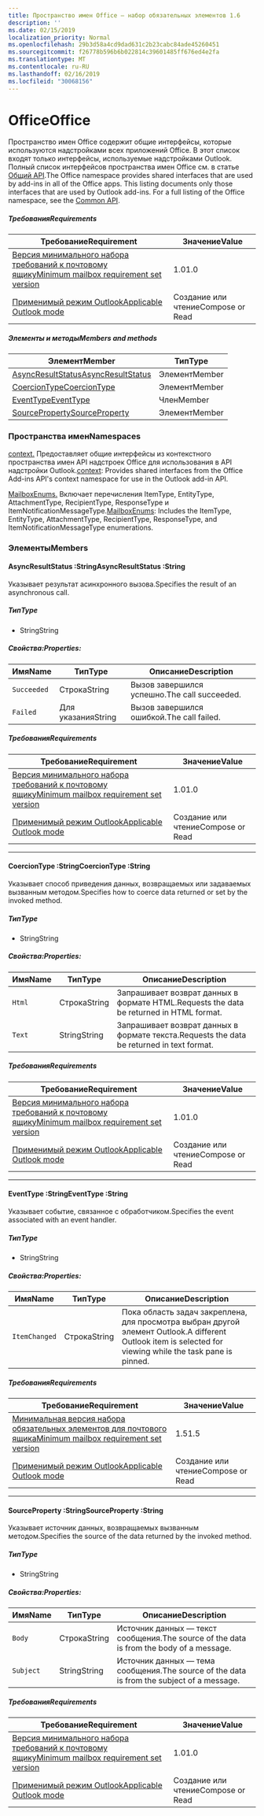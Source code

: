 ```yaml
---
title: Пространство имен Office — набор обязательных элементов 1.6
description: ''
ms.date: 02/15/2019
localization_priority: Normal
ms.openlocfilehash: 29b3d58a4cd9dad631c2b23cabc84ade45260451
ms.sourcegitcommit: f26778b596b6b022814c39601485ff676ed4e2fa
ms.translationtype: MT
ms.contentlocale: ru-RU
ms.lasthandoff: 02/16/2019
ms.locfileid: "30068156"
---
```

# <a name="office"></a><span data-ttu-id="46bee-102">Office</span><span class="sxs-lookup"><span data-stu-id="46bee-102">Office</span></span>

<span data-ttu-id="46bee-p101">Пространство имен Office содержит общие интерфейсы, которые используются надстройками всех приложений Office. В этот список входят только интерфейсы, используемые надстройками Outlook. Полный список интерфейсов пространства имен Office см. в статье [Общий API](/javascript/api/office).</span><span class="sxs-lookup"><span data-stu-id="46bee-p101">The Office namespace provides shared interfaces that are used by add-ins in all of the Office apps. This listing documents only those interfaces that are used by Outlook add-ins. For a full listing of the Office namespace, see the [Common API](/javascript/api/office).</span></span>

##### <a name="requirements"></a><span data-ttu-id="46bee-105">Требования</span><span class="sxs-lookup"><span data-stu-id="46bee-105">Requirements</span></span>

|<span data-ttu-id="46bee-106">Требование</span><span class="sxs-lookup"><span data-stu-id="46bee-106">Requirement</span></span>| <span data-ttu-id="46bee-107">Значение</span><span class="sxs-lookup"><span data-stu-id="46bee-107">Value</span></span>|
|---|---|
|[<span data-ttu-id="46bee-108">Версия минимального набора требований к почтовому ящику</span><span class="sxs-lookup"><span data-stu-id="46bee-108">Minimum mailbox requirement set version</span></span>](/office/dev/add-ins/reference/requirement-sets/outlook-api-requirement-sets)| <span data-ttu-id="46bee-109">1.0</span><span class="sxs-lookup"><span data-stu-id="46bee-109">1.0</span></span>|
|[<span data-ttu-id="46bee-110">Применимый режим Outlook</span><span class="sxs-lookup"><span data-stu-id="46bee-110">Applicable Outlook mode</span></span>](https://docs.microsoft.com/outlook/add-ins/#extension-points)| <span data-ttu-id="46bee-111">Создание или чтение</span><span class="sxs-lookup"><span data-stu-id="46bee-111">Compose or Read</span></span>|

##### <a name="members-and-methods"></a><span data-ttu-id="46bee-112">Элементы и методы</span><span class="sxs-lookup"><span data-stu-id="46bee-112">Members and methods</span></span>

| <span data-ttu-id="46bee-113">Элемент</span><span class="sxs-lookup"><span data-stu-id="46bee-113">Member</span></span> | <span data-ttu-id="46bee-114">Тип</span><span class="sxs-lookup"><span data-stu-id="46bee-114">Type</span></span> |
|--------|------|
| [<span data-ttu-id="46bee-115">AsyncResultStatus</span><span class="sxs-lookup"><span data-stu-id="46bee-115">AsyncResultStatus</span></span>](#asyncresultstatus-string) | <span data-ttu-id="46bee-116">Элемент</span><span class="sxs-lookup"><span data-stu-id="46bee-116">Member</span></span> |
| [<span data-ttu-id="46bee-117">CoercionType</span><span class="sxs-lookup"><span data-stu-id="46bee-117">CoercionType</span></span>](#coerciontype-string) | <span data-ttu-id="46bee-118">Элемент</span><span class="sxs-lookup"><span data-stu-id="46bee-118">Member</span></span> |
| [<span data-ttu-id="46bee-119">EventType</span><span class="sxs-lookup"><span data-stu-id="46bee-119">EventType</span></span>](#eventtype-string) | <span data-ttu-id="46bee-120">Член</span><span class="sxs-lookup"><span data-stu-id="46bee-120">Member</span></span> |
| [<span data-ttu-id="46bee-121">SourceProperty</span><span class="sxs-lookup"><span data-stu-id="46bee-121">SourceProperty</span></span>](#sourceproperty-string) | <span data-ttu-id="46bee-122">Элемент</span><span class="sxs-lookup"><span data-stu-id="46bee-122">Member</span></span> |

### <a name="namespaces"></a><span data-ttu-id="46bee-123">Пространства имен</span><span class="sxs-lookup"><span data-stu-id="46bee-123">Namespaces</span></span>

<span data-ttu-id="46bee-124">[context.](office.context.md) Предоставляет общие интерфейсы из контекстного пространства имен API надстроек Office для использования в API надстройки Outlook.</span><span class="sxs-lookup"><span data-stu-id="46bee-124">[context](office.context.md): Provides shared interfaces from the Office Add-ins API's context namespace for use in the Outlook add-in API.</span></span>

<span data-ttu-id="46bee-125">[MailboxEnums.](/javascript/api/outlook_1_6/office.mailboxenums.attachmenttype) Включает перечисления ItemType, EntityType, AttachmentType, RecipientType, ResponseType и ItemNotificationMessageType.</span><span class="sxs-lookup"><span data-stu-id="46bee-125">[MailboxEnums](/javascript/api/outlook_1_6/office.mailboxenums.attachmenttype): Includes the ItemType, EntityType, AttachmentType, RecipientType, ResponseType, and ItemNotificationMessageType enumerations.</span></span>

### <a name="members"></a><span data-ttu-id="46bee-126">Элементы</span><span class="sxs-lookup"><span data-stu-id="46bee-126">Members</span></span>

####  <a name="asyncresultstatus-string"></a><span data-ttu-id="46bee-127">AsyncResultStatus :String</span><span class="sxs-lookup"><span data-stu-id="46bee-127">AsyncResultStatus :String</span></span>

<span data-ttu-id="46bee-128">Указывает результат асинхронного вызова.</span><span class="sxs-lookup"><span data-stu-id="46bee-128">Specifies the result of an asynchronous call.</span></span>

##### <a name="type"></a><span data-ttu-id="46bee-129">Тип</span><span class="sxs-lookup"><span data-stu-id="46bee-129">Type</span></span>

*   <span data-ttu-id="46bee-130">String</span><span class="sxs-lookup"><span data-stu-id="46bee-130">String</span></span>

##### <a name="properties"></a><span data-ttu-id="46bee-131">Свойства:</span><span class="sxs-lookup"><span data-stu-id="46bee-131">Properties:</span></span>

|<span data-ttu-id="46bee-132">Имя</span><span class="sxs-lookup"><span data-stu-id="46bee-132">Name</span></span>| <span data-ttu-id="46bee-133">Тип</span><span class="sxs-lookup"><span data-stu-id="46bee-133">Type</span></span>| <span data-ttu-id="46bee-134">Описание</span><span class="sxs-lookup"><span data-stu-id="46bee-134">Description</span></span>|
|---|---|---|
|`Succeeded`| <span data-ttu-id="46bee-135">Строка</span><span class="sxs-lookup"><span data-stu-id="46bee-135">String</span></span>|<span data-ttu-id="46bee-136">Вызов завершился успешно.</span><span class="sxs-lookup"><span data-stu-id="46bee-136">The call succeeded.</span></span>|
|`Failed`| <span data-ttu-id="46bee-137">Для указания</span><span class="sxs-lookup"><span data-stu-id="46bee-137">String</span></span>|<span data-ttu-id="46bee-138">Вызов завершился ошибкой.</span><span class="sxs-lookup"><span data-stu-id="46bee-138">The call failed.</span></span>|

##### <a name="requirements"></a><span data-ttu-id="46bee-139">Требования</span><span class="sxs-lookup"><span data-stu-id="46bee-139">Requirements</span></span>

|<span data-ttu-id="46bee-140">Требование</span><span class="sxs-lookup"><span data-stu-id="46bee-140">Requirement</span></span>| <span data-ttu-id="46bee-141">Значение</span><span class="sxs-lookup"><span data-stu-id="46bee-141">Value</span></span>|
|---|---|
|[<span data-ttu-id="46bee-142">Версия минимального набора требований к почтовому ящику</span><span class="sxs-lookup"><span data-stu-id="46bee-142">Minimum mailbox requirement set version</span></span>](/office/dev/add-ins/reference/requirement-sets/outlook-api-requirement-sets)| <span data-ttu-id="46bee-143">1.0</span><span class="sxs-lookup"><span data-stu-id="46bee-143">1.0</span></span>|
|[<span data-ttu-id="46bee-144">Применимый режим Outlook</span><span class="sxs-lookup"><span data-stu-id="46bee-144">Applicable Outlook mode</span></span>](https://docs.microsoft.com/outlook/add-ins/#extension-points)| <span data-ttu-id="46bee-145">Создание или чтение</span><span class="sxs-lookup"><span data-stu-id="46bee-145">Compose or Read</span></span>|

---

####  <a name="coerciontype-string"></a><span data-ttu-id="46bee-146">CoercionType :String</span><span class="sxs-lookup"><span data-stu-id="46bee-146">CoercionType :String</span></span>

<span data-ttu-id="46bee-147">Указывает способ приведения данных, возвращаемых или задаваемых вызванным методом.</span><span class="sxs-lookup"><span data-stu-id="46bee-147">Specifies how to coerce data returned or set by the invoked method.</span></span>

##### <a name="type"></a><span data-ttu-id="46bee-148">Тип</span><span class="sxs-lookup"><span data-stu-id="46bee-148">Type</span></span>

*   <span data-ttu-id="46bee-149">String</span><span class="sxs-lookup"><span data-stu-id="46bee-149">String</span></span>

##### <a name="properties"></a><span data-ttu-id="46bee-150">Свойства:</span><span class="sxs-lookup"><span data-stu-id="46bee-150">Properties:</span></span>

|<span data-ttu-id="46bee-151">Имя</span><span class="sxs-lookup"><span data-stu-id="46bee-151">Name</span></span>| <span data-ttu-id="46bee-152">Тип</span><span class="sxs-lookup"><span data-stu-id="46bee-152">Type</span></span>| <span data-ttu-id="46bee-153">Описание</span><span class="sxs-lookup"><span data-stu-id="46bee-153">Description</span></span>|
|---|---|---|
|`Html`| <span data-ttu-id="46bee-154">Строка</span><span class="sxs-lookup"><span data-stu-id="46bee-154">String</span></span>|<span data-ttu-id="46bee-155">Запрашивает возврат данных в формате HTML.</span><span class="sxs-lookup"><span data-stu-id="46bee-155">Requests the data be returned in HTML format.</span></span>|
|`Text`| <span data-ttu-id="46bee-156">String</span><span class="sxs-lookup"><span data-stu-id="46bee-156">String</span></span>|<span data-ttu-id="46bee-157">Запрашивает возврат данных в формате текста.</span><span class="sxs-lookup"><span data-stu-id="46bee-157">Requests the data be returned in text format.</span></span>|

##### <a name="requirements"></a><span data-ttu-id="46bee-158">Требования</span><span class="sxs-lookup"><span data-stu-id="46bee-158">Requirements</span></span>

|<span data-ttu-id="46bee-159">Требование</span><span class="sxs-lookup"><span data-stu-id="46bee-159">Requirement</span></span>| <span data-ttu-id="46bee-160">Значение</span><span class="sxs-lookup"><span data-stu-id="46bee-160">Value</span></span>|
|---|---|
|[<span data-ttu-id="46bee-161">Версия минимального набора требований к почтовому ящику</span><span class="sxs-lookup"><span data-stu-id="46bee-161">Minimum mailbox requirement set version</span></span>](/office/dev/add-ins/reference/requirement-sets/outlook-api-requirement-sets)| <span data-ttu-id="46bee-162">1.0</span><span class="sxs-lookup"><span data-stu-id="46bee-162">1.0</span></span>|
|[<span data-ttu-id="46bee-163">Применимый режим Outlook</span><span class="sxs-lookup"><span data-stu-id="46bee-163">Applicable Outlook mode</span></span>](https://docs.microsoft.com/outlook/add-ins/#extension-points)| <span data-ttu-id="46bee-164">Создание или чтение</span><span class="sxs-lookup"><span data-stu-id="46bee-164">Compose or Read</span></span>|

---

####  <a name="eventtype-string"></a><span data-ttu-id="46bee-165">EventType :String</span><span class="sxs-lookup"><span data-stu-id="46bee-165">EventType :String</span></span>

<span data-ttu-id="46bee-166">Указывает событие, связанное с обработчиком.</span><span class="sxs-lookup"><span data-stu-id="46bee-166">Specifies the event associated with an event handler.</span></span>

##### <a name="type"></a><span data-ttu-id="46bee-167">Тип</span><span class="sxs-lookup"><span data-stu-id="46bee-167">Type</span></span>

*   <span data-ttu-id="46bee-168">String</span><span class="sxs-lookup"><span data-stu-id="46bee-168">String</span></span>

##### <a name="properties"></a><span data-ttu-id="46bee-169">Свойства:</span><span class="sxs-lookup"><span data-stu-id="46bee-169">Properties:</span></span>

| <span data-ttu-id="46bee-170">Имя</span><span class="sxs-lookup"><span data-stu-id="46bee-170">Name</span></span> | <span data-ttu-id="46bee-171">Тип</span><span class="sxs-lookup"><span data-stu-id="46bee-171">Type</span></span> | <span data-ttu-id="46bee-172">Описание</span><span class="sxs-lookup"><span data-stu-id="46bee-172">Description</span></span> |
|---|---|---|
|`ItemChanged`| <span data-ttu-id="46bee-173">Строка</span><span class="sxs-lookup"><span data-stu-id="46bee-173">String</span></span> | <span data-ttu-id="46bee-174">Пока область задач закреплена, для просмотра выбран другой элемент Outlook.</span><span class="sxs-lookup"><span data-stu-id="46bee-174">A different Outlook item is selected for viewing while the task pane is pinned.</span></span> |

##### <a name="requirements"></a><span data-ttu-id="46bee-175">Требования</span><span class="sxs-lookup"><span data-stu-id="46bee-175">Requirements</span></span>

|<span data-ttu-id="46bee-176">Требование</span><span class="sxs-lookup"><span data-stu-id="46bee-176">Requirement</span></span>| <span data-ttu-id="46bee-177">Значение</span><span class="sxs-lookup"><span data-stu-id="46bee-177">Value</span></span>|
|---|---|
|[<span data-ttu-id="46bee-178">Минимальная версия набора обязательных элементов для почтового ящика</span><span class="sxs-lookup"><span data-stu-id="46bee-178">Minimum mailbox requirement set version</span></span>](/office/dev/add-ins/reference/requirement-sets/outlook-api-requirement-sets)| <span data-ttu-id="46bee-179">1.5</span><span class="sxs-lookup"><span data-stu-id="46bee-179">1.5</span></span> |
|[<span data-ttu-id="46bee-180">Применимый режим Outlook</span><span class="sxs-lookup"><span data-stu-id="46bee-180">Applicable Outlook mode</span></span>](https://docs.microsoft.com/outlook/add-ins/#extension-points)| <span data-ttu-id="46bee-181">Создание или чтение</span><span class="sxs-lookup"><span data-stu-id="46bee-181">Compose or Read</span></span> |

---

####  <a name="sourceproperty-string"></a><span data-ttu-id="46bee-182">SourceProperty :String</span><span class="sxs-lookup"><span data-stu-id="46bee-182">SourceProperty :String</span></span>

<span data-ttu-id="46bee-183">Указывает источник данных, возвращаемых вызванным методом.</span><span class="sxs-lookup"><span data-stu-id="46bee-183">Specifies the source of the data returned by the invoked method.</span></span>

##### <a name="type"></a><span data-ttu-id="46bee-184">Тип</span><span class="sxs-lookup"><span data-stu-id="46bee-184">Type</span></span>

*   <span data-ttu-id="46bee-185">String</span><span class="sxs-lookup"><span data-stu-id="46bee-185">String</span></span>

##### <a name="properties"></a><span data-ttu-id="46bee-186">Свойства:</span><span class="sxs-lookup"><span data-stu-id="46bee-186">Properties:</span></span>

|<span data-ttu-id="46bee-187">Имя</span><span class="sxs-lookup"><span data-stu-id="46bee-187">Name</span></span>| <span data-ttu-id="46bee-188">Тип</span><span class="sxs-lookup"><span data-stu-id="46bee-188">Type</span></span>| <span data-ttu-id="46bee-189">Описание</span><span class="sxs-lookup"><span data-stu-id="46bee-189">Description</span></span>|
|---|---|---|
|`Body`| <span data-ttu-id="46bee-190">Строка</span><span class="sxs-lookup"><span data-stu-id="46bee-190">String</span></span>|<span data-ttu-id="46bee-191">Источник данных — текст сообщения.</span><span class="sxs-lookup"><span data-stu-id="46bee-191">The source of the data is from the body of a message.</span></span>|
|`Subject`| <span data-ttu-id="46bee-192">String</span><span class="sxs-lookup"><span data-stu-id="46bee-192">String</span></span>|<span data-ttu-id="46bee-193">Источник данных — тема сообщения.</span><span class="sxs-lookup"><span data-stu-id="46bee-193">The source of the data is from the subject of a message.</span></span>|

##### <a name="requirements"></a><span data-ttu-id="46bee-194">Требования</span><span class="sxs-lookup"><span data-stu-id="46bee-194">Requirements</span></span>

|<span data-ttu-id="46bee-195">Требование</span><span class="sxs-lookup"><span data-stu-id="46bee-195">Requirement</span></span>| <span data-ttu-id="46bee-196">Значение</span><span class="sxs-lookup"><span data-stu-id="46bee-196">Value</span></span>|
|---|---|
|[<span data-ttu-id="46bee-197">Версия минимального набора требований к почтовому ящику</span><span class="sxs-lookup"><span data-stu-id="46bee-197">Minimum mailbox requirement set version</span></span>](/office/dev/add-ins/reference/requirement-sets/outlook-api-requirement-sets)| <span data-ttu-id="46bee-198">1.0</span><span class="sxs-lookup"><span data-stu-id="46bee-198">1.0</span></span>|
|[<span data-ttu-id="46bee-199">Применимый режим Outlook</span><span class="sxs-lookup"><span data-stu-id="46bee-199">Applicable Outlook mode</span></span>](https://docs.microsoft.com/outlook/add-ins/#extension-points)| <span data-ttu-id="46bee-200">Создание или чтение</span><span class="sxs-lookup"><span data-stu-id="46bee-200">Compose or Read</span></span>|
